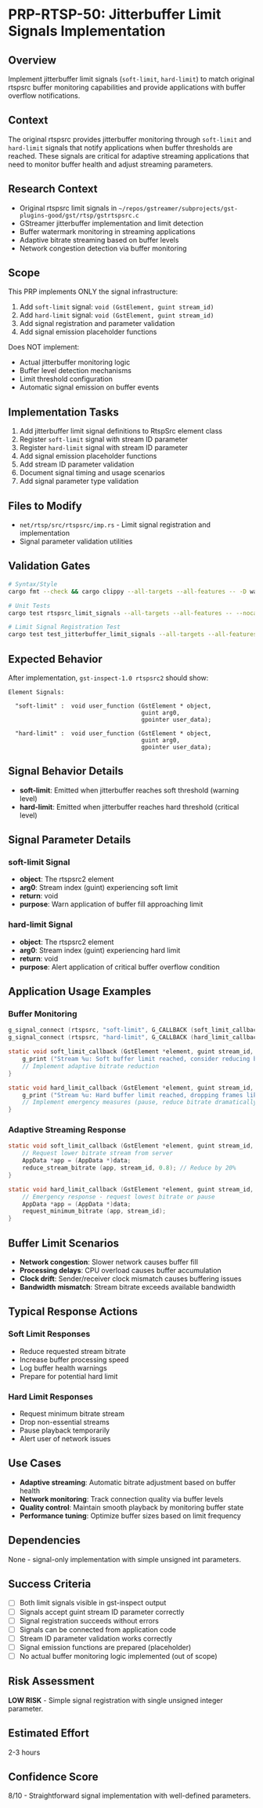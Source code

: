 # PRP-RTSP-50: Jitterbuffer Limit Signals Implementation

## Overview
Implement jitterbuffer limit signals (`soft-limit`, `hard-limit`) to match original rtspsrc buffer monitoring capabilities and provide applications with buffer overflow notifications.

## Context
The original rtspsrc provides jitterbuffer monitoring through `soft-limit` and `hard-limit` signals that notify applications when buffer thresholds are reached. These signals are critical for adaptive streaming applications that need to monitor buffer health and adjust streaming parameters.

## Research Context
- Original rtspsrc limit signals in `~/repos/gstreamer/subprojects/gst-plugins-good/gst/rtsp/gstrtspsrc.c`
- GStreamer jitterbuffer implementation and limit detection
- Buffer watermark monitoring in streaming applications
- Adaptive bitrate streaming based on buffer levels
- Network congestion detection via buffer monitoring

## Scope
This PRP implements ONLY the signal infrastructure:
1. Add `soft-limit` signal: `void (GstElement, guint stream_id)`
2. Add `hard-limit` signal: `void (GstElement, guint stream_id)`  
3. Add signal registration and parameter validation
4. Add signal emission placeholder functions

Does NOT implement:
- Actual jitterbuffer monitoring logic
- Buffer level detection mechanisms
- Limit threshold configuration
- Automatic signal emission on buffer events

## Implementation Tasks
1. Add jitterbuffer limit signal definitions to RtspSrc element class
2. Register `soft-limit` signal with stream ID parameter
3. Register `hard-limit` signal with stream ID parameter
4. Add signal emission placeholder functions
5. Add stream ID parameter validation
6. Document signal timing and usage scenarios
7. Add signal parameter type validation

## Files to Modify
- `net/rtsp/src/rtspsrc/imp.rs` - Limit signal registration and implementation
- Signal parameter validation utilities

## Validation Gates
```bash
# Syntax/Style
cargo fmt --check && cargo clippy --all-targets --all-features -- -D warnings

# Unit Tests
cargo test rtspsrc_limit_signals --all-targets --all-features -- --nocapture

# Limit Signal Registration Test
cargo test test_jitterbuffer_limit_signals --all-targets --all-features -- --nocapture
```

## Expected Behavior
After implementation, `gst-inspect-1.0 rtspsrc2` should show:
```
Element Signals:

  "soft-limit" :  void user_function (GstElement * object,
                                      guint arg0,
                                      gpointer user_data);

  "hard-limit" :  void user_function (GstElement * object,
                                      guint arg0,
                                      gpointer user_data);
```

## Signal Behavior Details
- **soft-limit**: Emitted when jitterbuffer reaches soft threshold (warning level)
- **hard-limit**: Emitted when jitterbuffer reaches hard threshold (critical level)

## Signal Parameter Details

### soft-limit Signal
- **object**: The rtspsrc2 element
- **arg0**: Stream index (guint) experiencing soft limit
- **return**: void
- **purpose**: Warn application of buffer fill approaching limit

### hard-limit Signal  
- **object**: The rtspsrc2 element
- **arg0**: Stream index (guint) experiencing hard limit
- **return**: void  
- **purpose**: Alert application of critical buffer overflow condition

## Application Usage Examples

### Buffer Monitoring
```c
g_signal_connect (rtspsrc, "soft-limit", G_CALLBACK (soft_limit_callback), NULL);
g_signal_connect (rtspsrc, "hard-limit", G_CALLBACK (hard_limit_callback), NULL);

static void soft_limit_callback (GstElement *element, guint stream_id, gpointer data) {
    g_print ("Stream %u: Soft buffer limit reached, consider reducing bitrate\n", stream_id);
    // Implement adaptive bitrate reduction
}

static void hard_limit_callback (GstElement *element, guint stream_id, gpointer data) {
    g_print ("Stream %u: Hard buffer limit reached, dropping frames likely\n", stream_id);
    // Implement emergency measures (pause, reduce bitrate dramatically)
}
```

### Adaptive Streaming Response
```c
static void soft_limit_callback (GstElement *element, guint stream_id, gpointer data) {
    // Request lower bitrate stream from server
    AppData *app = (AppData *)data;
    reduce_stream_bitrate (app, stream_id, 0.8); // Reduce by 20%
}

static void hard_limit_callback (GstElement *element, guint stream_id, gpointer data) {
    // Emergency response - request lowest bitrate or pause
    AppData *app = (AppData *)data;
    request_minimum_bitrate (app, stream_id);
}
```

## Buffer Limit Scenarios
- **Network congestion**: Slower network causes buffer fill
- **Processing delays**: CPU overload causes buffer accumulation  
- **Clock drift**: Sender/receiver clock mismatch causes buffering issues
- **Bandwidth mismatch**: Stream bitrate exceeds available bandwidth

## Typical Response Actions
### Soft Limit Responses
- Reduce requested stream bitrate
- Increase buffer processing speed
- Log buffer health warnings
- Prepare for potential hard limit

### Hard Limit Responses
- Request minimum bitrate stream
- Drop non-essential streams  
- Pause playback temporarily
- Alert user of network issues

## Use Cases
- **Adaptive streaming**: Automatic bitrate adjustment based on buffer health
- **Network monitoring**: Track connection quality via buffer levels
- **Quality control**: Maintain smooth playback by monitoring buffer state
- **Performance tuning**: Optimize buffer sizes based on limit frequency

## Dependencies
None - signal-only implementation with simple unsigned int parameters.

## Success Criteria
- [ ] Both limit signals visible in gst-inspect output
- [ ] Signals accept guint stream ID parameter correctly
- [ ] Signal registration succeeds without errors
- [ ] Signals can be connected from application code
- [ ] Stream ID parameter validation works correctly
- [ ] Signal emission functions are prepared (placeholder)
- [ ] No actual buffer monitoring logic implemented (out of scope)

## Risk Assessment
**LOW RISK** - Simple signal registration with single unsigned integer parameter.

## Estimated Effort
2-3 hours

## Confidence Score
8/10 - Straightforward signal implementation with well-defined parameters.